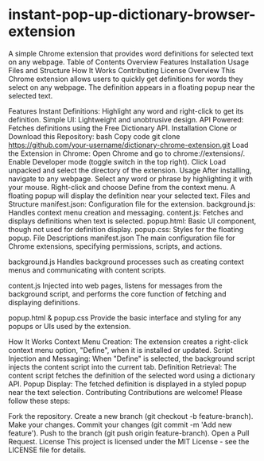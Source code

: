 # instant-pop-up-dictionary-browser-extension
A simple Chrome extension that provides word definitions for selected text on any webpage.
Table of Contents
Overview
Features
Installation
Usage
Files and Structure
How It Works
Contributing
License
Overview
This Chrome extension allows users to quickly get definitions for words they select on any webpage. The definition appears in a floating popup near the selected text.

Features
Instant Definitions: Highlight any word and right-click to get its definition.
Simple UI: Lightweight and unobtrusive design.
API Powered: Fetches definitions using the Free Dictionary API.
Installation
Clone or Download this Repository:
bash
Copy code
git clone https://github.com/your-username/dictionary-chrome-extension.git
Load the Extension in Chrome:
Open Chrome and go to chrome://extensions/.
Enable Developer mode (toggle switch in the top right).
Click Load unpacked and select the directory of the extension.
Usage
After installing, navigate to any webpage.
Select any word or phrase by highlighting it with your mouse.
Right-click and choose Define from the context menu.
A floating popup will display the definition near your selected text.
Files and Structure
manifest.json: Configuration file for the extension.
background.js: Handles context menu creation and messaging.
content.js: Fetches and displays definitions when text is selected.
popup.html: Basic UI component, though not used for definition display.
popup.css: Styles for the floating popup.
File Descriptions
manifest.json
The main configuration file for Chrome extensions, specifying permissions, scripts, and actions.

background.js
Handles background processes such as creating context menus and communicating with content scripts.

content.js
Injected into web pages, listens for messages from the background script, and performs the core function of fetching and displaying definitions.

popup.html & popup.css
Provide the basic interface and styling for any popups or UIs used by the extension.

How It Works
Context Menu Creation: The extension creates a right-click context menu option, "Define", when it is installed or updated.
Script Injection and Messaging: When "Define" is selected, the background script injects the content script into the current tab.
Definition Retrieval: The content script fetches the definition of the selected word using a dictionary API.
Popup Display: The fetched definition is displayed in a styled popup near the text selection.
Contributing
Contributions are welcome! Please follow these steps:

Fork the repository.
Create a new branch (git checkout -b feature-branch).
Make your changes.
Commit your changes (git commit -m 'Add new feature').
Push to the branch (git push origin feature-branch).
Open a Pull Request.
License
This project is licensed under the MIT License - see the LICENSE file for details.
